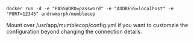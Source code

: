 `docker run -d -e "PASSWORD=password" -e "ADDRESS=localhost" -e "PORT=12345" andrwmorph/mumblecop` 

Mount over /usr/app/mumblecop/config.yml if you want to customzie the configuration beyond changing the connection details.
